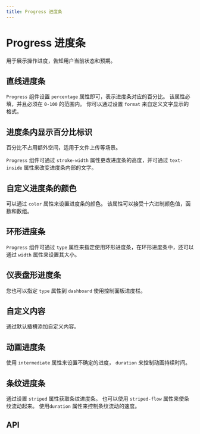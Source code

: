 ```yaml
---
title: Progress 进度条
---
```


# Progress 进度条

<leadInto name="KProgress" />

用于展示操作进度，告知用户当前状态和预期。

## 直线进度条

`Progress` 组件设置 `percentage` 属性即可，表示进度条对应的百分比。 该属性必填，并且必须在 `0-100` 的范围内。 你可以通过设置 `format` 来自定义文字显示的格式。

<demo path="./def.vue" />

## 进度条内显示百分比标识

百分比不占用额外空间，适用于文件上传等场景。

`Progress` 组件可通过 `stroke-width` 属性更改进度条的高度，并可通过 `text-inside` 属性来改变进度条内部的文字。

<demo path="./percentProgress.vue" />

## 自定义进度条的颜色

可以通过 `color` 属性来设置进度条的颜色。 该属性可以接受十六进制颜色值，函数和数组。

<demo path="./colorProgress.vue" />

## 环形进度条

`Progress` 组件可通过 `type` 属性来指定使用环形进度条，在环形进度条中，还可以通过 `width` 属性来设置其大小。

<demo path="./toroidalProgress.vue" />

## 仪表盘形进度条

您也可以指定 `type` 属性到 `dashboard` 使用控制面板进度栏。

<demo path="./appearanceProgress.vue" />

## 自定义内容

通过默认插槽添加自定义内容。

<demo path="./customProgress.vue" />

## 动画进度条

使用 `intermediate` 属性来设置不确定的进度， `duration` 来控制动画持续时间。

<demo path="./animationProgress.vue" />

## 条纹进度条

通过设置 `striped` 属性获取条纹进度条。 也可以使用 `striped-flow` 属性来使条纹流动起来。 使用`duration` 属性来控制条纹流动的速度。

<demo path="./streakProgress.vue" />

## API

<API src="./progress.json" lang="zh"></API>